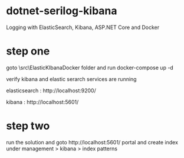 # dotnet-serilog-kibana
Logging with ElasticSearch, Kibana, ASP.NET Core and Docker


# step one
goto \src\ElasticKIbanaDocker folder and run
docker-compose up -d

verify kibana and elastic serarch services are running 

elasticsearch : http://localhost:9200/

kibana : http://localhost:5601/

# step two
run the solution and goto http://localhost:5601/ portal and create index under management > kibana > index patterns 





